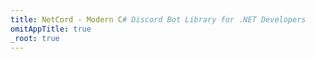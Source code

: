 ```yaml
---
title: NetCord - Modern C# Discord Bot Library for .NET Developers
omitAppTitle: true
_root: true
---
```

